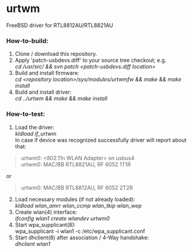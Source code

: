 # urtwm
FreeBSD driver for RTL8812AU/RTL8821AU

### **How-to-build:**

1) Clone / download this repository.  
2) Apply 'patch-usbdevs.diff' to your source tree checkout; e.g.  
  *cd /usr/src/ && svn patch <patch-usbdevs.diff location>*  
3) Build and install firmware:  
   *cd \<repository location\>/sys/modules/urtwmfw && make && make install*  
4) Build and install driver:  
   *cd ../urtwm && make && make install*  
     
     
   
### **How-to-test:**  
1) Load the driver:  
   *kldload if_urtwm*  
In case if device was recognized successfully driver will report about that:  
> urtwm0: <802.11n WLAN Adapter> on usbus4  
> urtwm0: MAC/BB RTL8821AU, RF 6052 1T1R

or  
> urtwm0: MAC/BB RTL8812AU, RF 6052 2T2R  

2) Load necessary modules (if not already loaded):  
   *kldload wlan_amrr wlan_ccmp wlan_tkip wlan_wep*  
3) Create wlan(4) interface:  
   *ifconfig wlan1 create wlandev urtwm0*  
3) Start wpa_supplicant(8):  
   wpa_supplicant -i wlan1 -c /etc/wpa_supplicant.conf  
4) Start dhclient(8) after association / 4-Way handshake:  
   *dhclient wlan1*  
